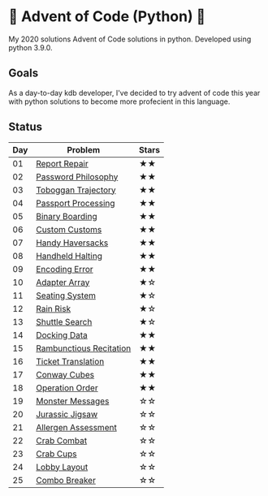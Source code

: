 # 🎄 Advent of Code (Python) 🎄

My 2020 solutions Advent of Code solutions in python. Developed using python 3.9.0. 

## Goals

As a day-to-day kdb developer, I've decided to try advent of code this year with python solutions to become more profecient in this language. 

## Status

|  Day | Problem                                                           | Stars 
|------|-------------------------------------------------------------------|------|
| 01   |  [Report Repair](https://adventofcode.com/2020/day/1)             |  ★★  |
| 02   |  [Password Philosophy](https://adventofcode.com/2020/day/2)       |  ★★  | 
| 03   |  [Toboggan Trajectory](https://adventofcode.com/2020/day/3)       |  ★★  |
| 04   |  [Passport Processing](https://adventofcode.com/2020/day/4)       |  ★★  |
| 05   |  [Binary Boarding](https://adventofcode.com/2020/day/5)           |  ★★  | 
| 06   |  [Custom Customs](https://adventofcode.com/2020/day/6)            |  ★★  |
| 07   |  [Handy Haversacks](https://adventofcode.com/2020/day/7)          |  ★★  |
| 08   |  [Handheld Halting](https://adventofcode.com/2020/day/8)          |  ★★  | 
| 09   |  [Encoding Error](https://adventofcode.com/2020/day/9)            |  ★★  |
| 10   |  [Adapter Array](https://adventofcode.com/2020/day/10)            |  ★☆  |
| 11   |  [Seating System](https://adventofcode.com/2020/day/11)           |  ★☆  | 
| 12   |  [Rain Risk](https://adventofcode.com/2020/day/12)                |  ★☆  |
| 13   |  [Shuttle Search](https://adventofcode.com/2020/day/13)           |  ★☆  |
| 14   |  [Docking Data](https://adventofcode.com/2020/day/14)             |  ★★  |
| 15   |  [Rambunctious Recitation](https://adventofcode.com/2020/day/15)  |  ★★  | 
| 16   |  [Ticket Translation](https://adventofcode.com/2020/day/16)       |  ★★  |
| 17   |  [Conway Cubes](https://adventofcode.com/2020/day/17)             |  ★★  |
| 18   |  [Operation Order](https://adventofcode.com/2020/day/18)          |  ★★  | 
| 19   |  [Monster Messages](https://adventofcode.com/2020/day/19)         |  ☆☆  |
| 20   |  [Jurassic Jigsaw](https://adventofcode.com/2020/day/20)          |  ☆☆  |
| 21   |  [Allergen Assessment](https://adventofcode.com/2020/day/21)      |  ☆☆  | 
| 22   |  [Crab Combat](https://adventofcode.com/2020/day/22)              |  ☆☆  |
| 23   |  [Crab Cups](https://adventofcode.com/2020/day/23)                |  ☆☆  |
| 24   |  [Lobby Layout](https://adventofcode.com/2020/day/24)             |  ☆☆  | 
| 25   |  [Combo Breaker](https://adventofcode.com/2020/day/25)            |  ☆☆  |
